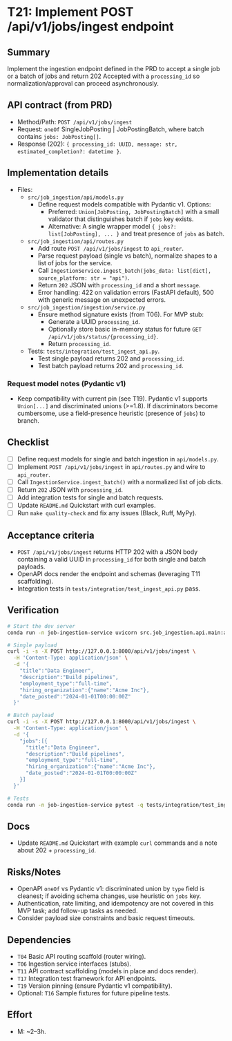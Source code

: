 # T21: Implement POST /api/v1/jobs/ingest endpoint

## Summary
Implement the ingestion endpoint defined in the PRD to accept a single job or a batch of jobs and return 202 Accepted with a `processing_id` so normalization/approval can proceed asynchronously.

## API contract (from PRD)
- Method/Path: `POST /api/v1/jobs/ingest`
- Request: `oneOf` SingleJobPosting | JobPostingBatch, where batch contains `jobs: JobPosting[]`.
- Response (202): `{ processing_id: UUID, message: str, estimated_completion?: datetime }`.

## Implementation details
- Files:
  - `src/job_ingestion/api/models.py`
    - Define request models compatible with Pydantic v1. Options:
      - Preferred: `Union[JobPosting, JobPostingBatch]` with a small validator that distinguishes batch if `jobs` key exists.
      - Alternative: A single wrapper model `{ jobs?: list[JobPosting], ... }` and treat presence of `jobs` as batch.
  - `src/job_ingestion/api/routes.py`
    - Add route `POST /api/v1/jobs/ingest` to `api_router`.
    - Parse request payload (single vs batch), normalize shapes to a list of jobs for the service.
    - Call `IngestionService.ingest_batch(jobs_data: list[dict], source_platform: str = "api")`.
    - Return `202` JSON with `processing_id` and a short `message`.
    - Error handling: 422 on validation errors (FastAPI default), 500 with generic message on unexpected errors.
  - `src/job_ingestion/ingestion/service.py`
    - Ensure method signature exists (from T06). For MVP stub:
      - Generate a UUID `processing_id`.
      - Optionally store basic in-memory status for future `GET /api/v1/jobs/status/{processing_id}`.
      - Return `processing_id`.
  - Tests: `tests/integration/test_ingest_api.py`.
    - Test single payload returns 202 and `processing_id`.
    - Test batch payload returns 202 and `processing_id`.

### Request model notes (Pydantic v1)
- Keep compatibility with current pin (see T19). Pydantic v1 supports `Union[...]` and discriminated unions (>=1.8). If discriminators become cumbersome, use a field-presence heuristic (presence of `jobs`) to branch.

## Checklist
- [ ] Define request models for single and batch ingestion in `api/models.py`.
- [ ] Implement `POST /api/v1/jobs/ingest` in `api/routes.py` and wire to `api_router`.
- [ ] Call `IngestionService.ingest_batch()` with a normalized list of job dicts.
- [ ] Return `202` JSON with `processing_id`.
- [ ] Add integration tests for single and batch requests.
- [ ] Update `README.md` Quickstart with curl examples.
- [ ] Run `make quality-check` and fix any issues (Black, Ruff, MyPy).

## Acceptance criteria
- `POST /api/v1/jobs/ingest` returns HTTP 202 with a JSON body containing a valid UUID in `processing_id` for both single and batch payloads.
- OpenAPI docs render the endpoint and schemas (leveraging T11 scaffolding).
- Integration tests in `tests/integration/test_ingest_api.py` pass.

## Verification
```bash
# Start the dev server
conda run -n job-ingestion-service uvicorn src.job_ingestion.api.main:app --reload

# Single payload
curl -i -s -X POST http://127.0.0.1:8000/api/v1/jobs/ingest \
  -H 'Content-Type: application/json' \
  -d '{
    "title":"Data Engineer",
    "description":"Build pipelines",
    "employment_type":"full-time",
    "hiring_organization":{"name":"Acme Inc"},
    "date_posted":"2024-01-01T00:00:00Z"
  }'

# Batch payload
curl -i -s -X POST http://127.0.0.1:8000/api/v1/jobs/ingest \
  -H 'Content-Type: application/json' \
  -d '{
    "jobs":[{
      "title":"Data Engineer",
      "description":"Build pipelines",
      "employment_type":"full-time",
      "hiring_organization":{"name":"Acme Inc"},
      "date_posted":"2024-01-01T00:00:00Z"
    }]
  }'

# Tests
conda run -n job-ingestion-service pytest -q tests/integration/test_ingest_api.py
```

## Docs
- Update `README.md` Quickstart with example `curl` commands and a note about 202 + `processing_id`.

## Risks/Notes
- OpenAPI `oneOf` vs Pydantic v1: discriminated union by `type` field is cleanest; if avoiding schema changes, use heuristic on `jobs` key.
- Authentication, rate limiting, and idempotency are not covered in this MVP task; add follow-up tasks as needed.
- Consider payload size constraints and basic request timeouts.

## Dependencies
- `T04` Basic API routing scaffold (router wiring).
- `T06` Ingestion service interfaces (stubs).
- `T11` API contract scaffolding (models in place and docs render).
- `T17` Integration test framework for API endpoints.
- `T19` Version pinning (ensure Pydantic v1 compatibility).
- Optional: `T16` Sample fixtures for future pipeline tests.

## Effort
- M: ~2–3h.
